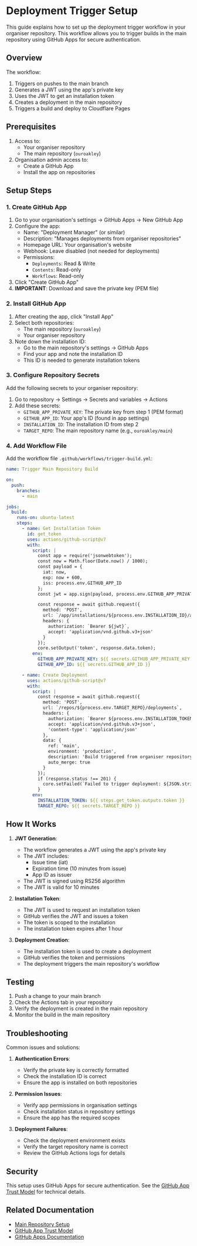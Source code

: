 # Deployment Trigger Setup

This guide explains how to set up the deployment trigger workflow in your organiser repository. This workflow allows you to trigger builds in the main repository using GitHub Apps for secure authentication.

## Overview

The workflow:
1. Triggers on pushes to the main branch
2. Generates a JWT using the app's private key
3. Uses the JWT to get an installation token
4. Creates a deployment in the main repository
5. Triggers a build and deploy to Cloudflare Pages

## Prerequisites

1. Access to:
   - Your organiser repository
   - The main repository (`ouroakley`)
2. Organisation admin access to:
   - Create a GitHub App
   - Install the app on repositories

## Setup Steps

### 1. Create GitHub App

1. Go to your organisation's settings → GitHub Apps → New GitHub App
2. Configure the app:
   - Name: "Deployment Manager" (or similar)
   - Description: "Manages deployments from organiser repositories"
   - Homepage URL: Your organisation's website
   - Webhook: Leave disabled (not needed for deployments)
   - Permissions:
     - `Deployments`: Read & Write
     - `Contents`: Read-only
     - `Workflows`: Read-only
3. Click "Create GitHub App"
4. **IMPORTANT**: Download and save the private key (PEM file)

### 2. Install GitHub App

1. After creating the app, click "Install App"
2. Select both repositories:
   - The main repository (`ouroakley`)
   - Your organiser repository
3. Note down the installation ID:
   - Go to the main repository's settings → GitHub Apps
   - Find your app and note the installation ID
   - This ID is needed to generate installation tokens

### 3. Configure Repository Secrets

Add the following secrets to your organiser repository:

1. Go to repository → Settings → Secrets and variables → Actions
2. Add these secrets:
   - `GITHUB_APP_PRIVATE_KEY`: The private key from step 1 (PEM format)
   - `GITHUB_APP_ID`: Your app's ID (found in app settings)
   - `INSTALLATION_ID`: The installation ID from step 2
   - `TARGET_REPO`: The main repository name (e.g., `ouroakley/main`)

### 4. Add Workflow File

Add the workflow file `.github/workflows/trigger-build.yml`:

```yaml
name: Trigger Main Repository Build

on:
  push:
    branches:
      - main

jobs:
  build:
    runs-on: ubuntu-latest
    steps:
      - name: Get Installation Token
        id: get_token
        uses: actions/github-script@v7
        with:
          script: |
            const app = require('jsonwebtoken');
            const now = Math.floor(Date.now() / 1000);
            const payload = {
              iat: now,
              exp: now + 600,
              iss: process.env.GITHUB_APP_ID
            };
            const jwt = app.sign(payload, process.env.GITHUB_APP_PRIVATE_KEY, { algorithm: 'RS256' });

            const response = await github.request({
              method: 'POST',
              url: `/app/installations/${process.env.INSTALLATION_ID}/access_tokens`,
              headers: {
                authorization: `Bearer ${jwt}`,
                accept: 'application/vnd.github.v3+json'
              }
            });
            core.setOutput('token', response.data.token);
          env:
            GITHUB_APP_PRIVATE_KEY: ${{ secrets.GITHUB_APP_PRIVATE_KEY }}
            GITHUB_APP_ID: ${{ secrets.GITHUB_APP_ID }}

      - name: Create Deployment
        uses: actions/github-script@v7
        with:
          script: |
            const response = await github.request({
              method: 'POST',
              url: `/repos/${process.env.TARGET_REPO}/deployments`,
              headers: {
                authorization: `Bearer ${process.env.INSTALLATION_TOKEN}`,
                accept: 'application/vnd.github.v3+json',
                'content-type': 'application/json'
              },
              data: {
                ref: 'main',
                environment: 'production',
                description: 'Build triggered from organiser repository',
                auto_merge: true
              }
            });
            if (response.status !== 201) {
              core.setFailed(`Failed to trigger deployment: ${JSON.stringify(response.data)}`);
            }
          env:
            INSTALLATION_TOKEN: ${{ steps.get_token.outputs.token }}
            TARGET_REPO: ${{ secrets.TARGET_REPO }}
```

## How It Works

1. **JWT Generation**:
   - The workflow generates a JWT using the app's private key
   - The JWT includes:
     - Issue time (iat)
     - Expiration time (10 minutes from issue)
     - App ID as issuer
   - The JWT is signed using RS256 algorithm
   - The JWT is valid for 10 minutes

2. **Installation Token**:
   - The JWT is used to request an installation token
   - GitHub verifies the JWT and issues a token
   - The token is scoped to the installation
   - The installation token expires after 1 hour

3. **Deployment Creation**:
   - The installation token is used to create a deployment
   - GitHub verifies the token and permissions
   - The deployment triggers the main repository's workflow

## Testing

1. Push a change to your main branch
2. Check the Actions tab in your repository
3. Verify the deployment is created in the main repository
4. Monitor the build in the main repository

## Troubleshooting

Common issues and solutions:

1. **Authentication Errors**:
   - Verify the private key is correctly formatted
   - Check the installation ID is correct
   - Ensure the app is installed on both repositories

2. **Permission Issues**:
   - Verify app permissions in organisation settings
   - Check installation status in repository settings
   - Ensure the app has the required scopes

3. **Deployment Failures**:
   - Check the deployment environment exists
   - Verify the target repository name is correct
   - Review the GitHub Actions logs for details

## Security

This setup uses GitHub Apps for secure authentication. See the [GitHub App Trust Model](../../../main/.github/workflows/github-app-trust-model.md) for technical details.

## Related Documentation

- [Main Repository Setup](../../../main/.github/workflows/README.md)
- [GitHub App Trust Model](../../../main/.github/workflows/github-app-trust-model.md)
- [GitHub Apps Documentation](https://docs.github.com/en/developers/apps) 